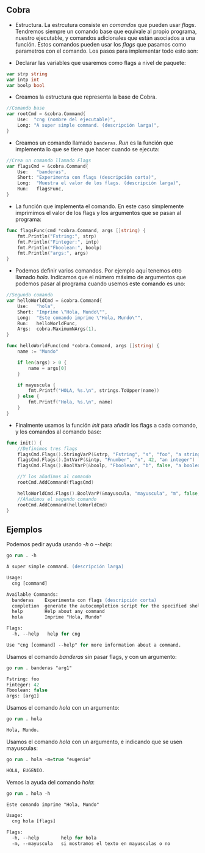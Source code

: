 ## Cobra

- Estructura. La estrcutura consiste en _comandos_ que pueden usar _flags_. Tendremos siempre un comando base que equivale al propio programa, nuestro ejecutable, y comandos adicionales que están asociados a una función. Estos comandos pueden usar los _flags_ que pasamos como parametros con el comando. Los pasos para implementar todo esto son: 

- Declarar las variables que usaremos como flags a nivel de paquete:

```go
var strp string
var intp int
var boolp bool
```

- Creamos la estructura que representa la base de Cobra.

```go
//Comando base
var rootCmd = &cobra.Command{
	Use:  "cng (nombre del ejecutable)",
	Long: "A super simple command. (descripción larga)",
}
```

- Creamos un comando llamado `banderas`. _Run_ es la función que implementa lo que se tiene que hacer cuando se ejecuta:

```go
//Crea un comando llamado Flags
var flagsCmd = &cobra.Command{
	Use:   "banderas",
	Short: "Experimenta con flags (descripción corta)",
	Long:  "Muestra el valor de los flags. (descripción larga)",
	Run:   flagsFunc,
}
```

- La función que implementa el comando. En este caso simplemente imprimimos el valor de los flags y los argumentos que se pasan al programa:

```go
func flagsFunc(cmd *cobra.Command, args []string) {
	fmt.Println("Fstring:", strp)
	fmt.Println("Finteger:", intp)
	fmt.Println("Fboolean:", boolp)
	fmt.Println("args:", args)
}
```

- Podemos definir varios comandos. Por ejemplo aquí tenemos otro llamado _hola_. Indicamos que el número máximo de argumentos que podemos pasar al programa cuando usemos este comando es uno:

```go
//Segundo comando
var helloWorldCmd = &cobra.Command{
	Use:   "hola",
	Short: "Imprime \"Hola, Mundo\"",
	Long:  "Este comando imprime \"Hola, Mundo\"",
	Run:   helloWorldFunc,
	Args:  cobra.MaximumNArgs(1),
}

func helloWorldFunc(cmd *cobra.Command, args []string) {
	name := "Mundo"

	if len(args) > 0 {
		name = args[0]
	}

	if mayuscula {
		fmt.Printf("HOLA, %s.\n", strings.ToUpper(name))
	} else {
		fmt.Printf("Hola, %s.\n", name)
	}
}
```

- Finalmente usamos la función _init_ para añadir los flags a cada comando, y los comandos al comando base:

```go
func init() {
	//Definimos tres flags
	flagsCmd.Flags().StringVarP(&strp, "Fstring", "s", "foo", "a string")
	flagsCmd.Flags().IntVarP(&intp, "Fnumber", "n", 42, "an integer")
	flagsCmd.Flags().BoolVarP(&boolp, "Fboolean", "b", false, "a boolean")

	//Y los añadimos al comando
	rootCmd.AddCommand(flagsCmd)

	helloWorldCmd.Flags().BoolVarP(&mayuscula, "mayuscula", "m", false, "si mostramos el texto en mayusculas o no")
	//Añadimos el segundo comando
	rootCmd.AddCommand(helloWorldCmd)
}
```

## Ejemplos

Podemos pedir ayuda usando _-h_ o _--help_:

```ps
go run . -h

A super simple command. (descripción larga)

Usage:
  cng [command]

Available Commands:
  banderas    Experimenta con flags (descripción corta)
  completion  generate the autocompletion script for the specified shell
  help        Help about any command
  hola        Imprime "Hola, Mundo"

Flags:
  -h, --help   help for cng

Use "cng [command] --help" for more information about a command.
```

Usamos el comando _banderas_ sin pasar flags, y con un argumento:

```ps
go run . banderas "arg1"

Fstring: foo
Finteger: 42
Fboolean: false
args: [arg1]
```

Usamos el comando _hola_ con un argumento:

```ps
go run . hola           

Hola, Mundo.
```

Usamos el comando _hola_ con un argumento, e indicando que se usen mayusculas:

```ps
go run . hola -m=true "eugenio"

HOLA, EUGENIO.
```

Vemos la ayuda del comando _hola_:

```ps
go run . hola -h               

Este comando imprime "Hola, Mundo"

Usage:
  cng hola [flags]

Flags:
  -h, --help        help for hola
  -m, --mayuscula   si mostramos el texto en mayusculas o no
```